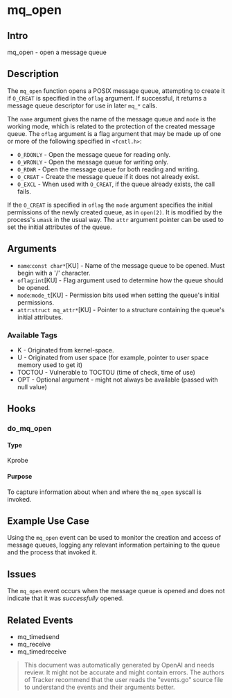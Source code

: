 
# mq_open

## Intro
mq_open - open a message queue

## Description
The `mq_open` function opens a POSIX message queue, attempting to create it if `O_CREAT` is specified in the `oflag` argument. If successful, it returns a message queue descriptor for use in later `mq_*` calls.

The `name` argument gives the name of the message queue and `mode` is the working mode, which is related to the protection of the created message queue. The `oflag` argument is a flag argument that may be made up of one or more of the following specified in `<fcntl.h>`:

* `O_RDONLY` - Open the message queue for reading only.
* `O_WRONLY` - Open the message queue for writing only.
* `O_RDWR` - Open the message queue for both reading and writing.
* `O_CREAT` - Create the message queue if it does not already exist.
* `O_EXCL` - When used with `O_CREAT`, if the queue already exists, the call fails.

If the `O_CREAT` is specified in `oflag` the `mode` argument specifies the initial permissions of the newly created queue, as in `open(2)`. It is modified by the process's `umask` in the usual way. The `attr` argument pointer can be used to set the initial attributes of the queue.

## Arguments
* `name`:`const char*`[KU] - Name of the message queue to be opened. Must begin with a '/' character.
* `oflag`:`int`[KU] - Flag argument used to determine how the queue should be opened.
* `mode`:`mode_t`[KU] - Permission bits used when setting the queue's initial permissions.
* `attr`:`struct mq_attr*`[KU] - Pointer to a structure containing the queue's initial attributes.

### Available Tags
* K - Originated from kernel-space.
* U - Originated from user space (for example, pointer to user space memory used to get it)
* TOCTOU - Vulnerable to TOCTOU (time of check, time of use)
* OPT - Optional argument - might not always be available (passed with null value)

## Hooks
### do_mq_open
#### Type
Kprobe
#### Purpose
To capture information about when and where the `mq_open` syscall is invoked.

## Example Use Case
Using the `mq_open` event can be used to monitor the creation and access of message queues, logging any relevant information pertaining to the queue and the process that invoked it.

## Issues
The `mq_open` event occurs when the message queue is opened and does not indicate that it was *successfully* opened.

## Related Events
* mq_timedsend
* mq_receive
* mq_timedreceive

> This document was automatically generated by OpenAI and needs review. It might
> not be accurate and might contain errors. The authors of Tracker recommend that
> the user reads the "events.go" source file to understand the events and their
> arguments better.

